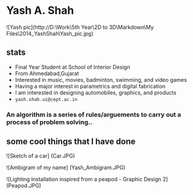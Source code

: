 # Yash A. Shah
![Yash pic](http://D:\Work\5th Year\2D to 3D\Markdown\My Files\2014_YashShah\Yash_pic.jpg)

## stats

* Final Year Student at School of Interior Design
* From Ahmedabad,Gujarat
* Interested in music, movies, badminton, swimming, and video games
* Having a major interest in parametrics and digital fabrication
* I am interested in designing automobiles, graphics, and products
* ```yash.shah.ui@cept.ac.in```

### An algorithm is a series of rules/arguements to carry out a process of problem solving..

## some cool things that I have done

![Sketch of a car] (Car.JPG)

![Ambigram of my name] (Yash_Ambigram.JPG)

![Lighting Installation inspired from a peapod - Graphic Design 2] (Peapod.JPG)
